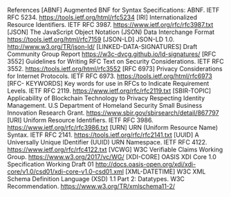 References [ABNF] Augmented BNF for Syntax Specifications: ABNF. IETF RFC 5234. https://tools.ietf.org/html/rfc5234 [IRI] Internationalized Resource Identifiers. IETF RFC 3987. https://www.ietf.org/rfc/rfc3987.txt [JSON] The JavaScript Object Notation (JSON) Data Interchange Format https://tools.ietf.org/html/rfc7159 [JSON-LD] JSON-LD 1.0. http://www.w3.org/TR/json-ld/ [LINKED-DATA-SIGNATURES] Draft Community Group Report https://w3c-dvcg.github.io/ld-signatures/ [RFC 3552] Guidelines for Writing RFC Text on Security Considerations. IETF RFC 3552. https://tools.ietf.org/html/rfc3552 [RFC 6973] Privacy Considerations for Internet Protocols. IETF RFC 6973. https://tools.ietf.org/html/rfc6973 [RFC- KEYWORDS] Key words for use in RFCs to Indicate Requirement Levels. IETF RFC 2119. https://www.ietf.org/rfc/rfc2119.txt [SBIR-TOPIC] Applicability of Blockchain Technology to Privacy Respecting Identity Management. U.S Department of Homeland Security Small Business Innovation Research Grant. https://www.sbir.gov/sbirsearch/detail/867797 [URI] Uniform Resource Identifiers. IETF RFC 3986. https://www.ietf.org/rfc/rfc3986.txt [URN] URN (Uniform Resource Name) Syntax. IETF RFC 2141. https://tools.ietf.org/rfc/rfc2141.txt [UUID] A Universally Unique IDentifier (UUID) URN Namespace. IETF RFC 4122. https://www.ietf.org/rfc/rfc4122.txt [VCWG] W3C Verifiable Claims Working Group. https://www.w3.org/2017/vc/WG/ [XDI-CORE] OASIS XDI Core 1.0 Specification Working Draft 01 http://docs.oasis-open.org/xdi/xdi-core/v1.0/csd01/xdi-core-v1.0-csd01.xml [XML-DATETIME] W3C XML Schema Definition Language (XSD) 1.1 Part 2: Datatypes. W3C Recommendation. https://www.w3.org/TR/xmlschema11-2/
